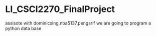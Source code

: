 # LI_CSCI2270_FinalProject
assisote with dominicxing,nba5137,pengsrif
we are going to program a python data base
